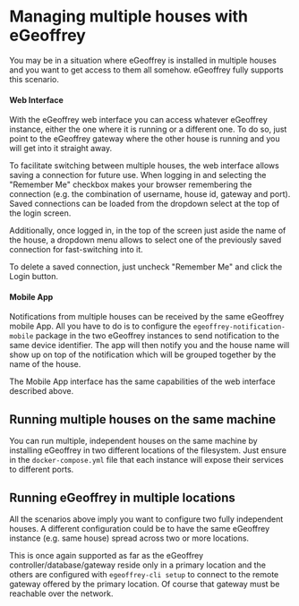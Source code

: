 # Managing multiple houses with eGeoffrey

You may be in a situation where eGeoffrey is installed in multiple houses and you want to get access to them all somehow. 
eGeoffrey fully supports this scenario.

#### Web Interface

With the eGeoffrey web interface you can access whatever eGeoffrey instance, either the one where it is running or a different one. To do so, just point to the eGeoffrey gateway where the other house is running and you will get into it straight away. 

To facilitate switching between multiple houses, the web interface allows saving a connection for future use. When logging in and selecting the "Remember Me" checkbox makes your browser remembering the connection (e.g. the combination of username, house id, gateway and port). Saved connections can be loaded from the dropdown select at the top of the login screen. 

Additionally, once logged in, in the top of the screen just aside the name of the house, a  dropdown menu allows to select one of the previously saved connection for fast-switching into it. 

To delete a saved connection, just uncheck "Remember Me" and click the Login button.

#### Mobile App

Notifications from multiple houses can be received by the same eGeoffrey mobile App. All you have to do is to configure the `egeoffrey-notification-mobile` package in the two eGeoffrey instances to send notification to the same device identifier. The app will then notify you and the house name will show up on top of the notification which will be grouped together by the name of the house.

The Mobile App interface has the same capabilities of the web interface described above.

## Running multiple houses on the same machine

You can run multiple, independent houses on the same machine by installing eGeoffrey in two different locations of the filesystem. Just ensure in the `docker-compose.yml` file that each instance will expose their services to different ports.

## Running eGeoffrey in multiple locations

All the scenarios above imply you want to configure two fully independent houses. A different configuration could be to have the same eGeoffrey instance (e.g. same house) spread across two or more locations. 

This is once again supported as far as the eGeoffrey controller/database/gateway reside only in a primary location and the others are configured with `egeoffrey-cli setup` to connect to the remote gateway offered by the primary location. Of course that gateway must be reachable over the network.